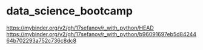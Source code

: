 # data_science_bootcamp
https://mybinder.org/v2/gh/17sefanov/r_with_python/HEAD
https://mybinder.org/v2/gh/17sefanov/r_with_python/b96091697eb5d8424464b702293a752c736c8dc8
